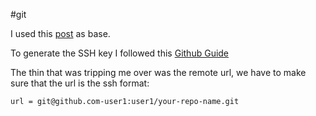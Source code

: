 #git

I used this [post](https://gist.github.com/Jonalogy/54091c98946cfe4f8cdab2bea79430f9) as base.

To generate the SSH key I followed this [Github Guide](https://docs.github.com/en/authentication/connecting-to-github-with-ssh/generating-a-new-ssh-key-and-adding-it-to-the-ssh-agent#generating-a-new-ssh-key)

The thin that was tripping me over was the remote url, we have to make sure that the url is the ssh format:

`url = git@github.com-user1:user1/your-repo-name.git`
